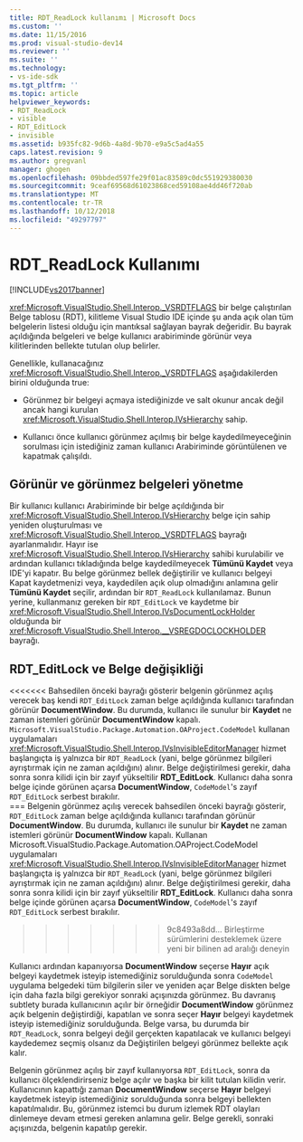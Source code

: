 ```yaml
---
title: RDT_ReadLock kullanımı | Microsoft Docs
ms.custom: ''
ms.date: 11/15/2016
ms.prod: visual-studio-dev14
ms.reviewer: ''
ms.suite: ''
ms.technology:
- vs-ide-sdk
ms.tgt_pltfrm: ''
ms.topic: article
helpviewer_keywords:
- RDT_ReadLock
- visible
- RDT_EditLock
- invisible
ms.assetid: b935fc82-9d6b-4a8d-9b70-e9a5c5ad4a55
caps.latest.revision: 9
ms.author: gregvanl
manager: ghogen
ms.openlocfilehash: 09bbded597fe29f01ac83589c0dc551929380030
ms.sourcegitcommit: 9ceaf69568d61023868ced59108ae4dd46f720ab
ms.translationtype: MT
ms.contentlocale: tr-TR
ms.lasthandoff: 10/12/2018
ms.locfileid: "49297797"
---
```

# <a name="rdtreadlock-usage"></a>RDT_ReadLock Kullanımı
[!INCLUDE[vs2017banner](../../includes/vs2017banner.md)]

<xref:Microsoft.VisualStudio.Shell.Interop._VSRDTFLAGS> bir belge çalıştırılan Belge tablosu (RDT), kilitleme Visual Studio IDE içinde şu anda açık olan tüm belgelerin listesi olduğu için mantıksal sağlayan bayrak değeridir. Bu bayrak açıldığında belgeleri ve belge kullanıcı arabiriminde görünür veya kilitlerinden bellekte tutulan olup belirler.  
  
 Genellikle, kullanacağınız <xref:Microsoft.VisualStudio.Shell.Interop._VSRDTFLAGS> aşağıdakilerden birini olduğunda true:  
  
-   Görünmez bir belgeyi açmaya istediğinizde ve salt okunur ancak değil ancak hangi kurulan <xref:Microsoft.VisualStudio.Shell.Interop.IVsHierarchy> sahip.  
  
-   Kullanıcı önce kullanıcı görünmez açılmış bir belge kaydedilmeyeceğinin sorulması için istediğiniz zaman kullanıcı Arabiriminde görüntülenen ve kapatmak çalışıldı.  
  
## <a name="how-to-manage-visible-and-invisible-documents"></a>Görünür ve görünmez belgeleri yönetme  
 Bir kullanıcı kullanıcı Arabiriminde bir belge açıldığında bir <xref:Microsoft.VisualStudio.Shell.Interop.IVsHierarchy> belge için sahip yeniden oluşturulması ve <xref:Microsoft.VisualStudio.Shell.Interop._VSRDTFLAGS> bayrağı ayarlanmalıdır. Hayır ise <xref:Microsoft.VisualStudio.Shell.Interop.IVsHierarchy> sahibi kurulabilir ve ardından kullanıcı tıkladığında belge kaydedilmeyecek **Tümünü Kaydet** veya IDE'yi kapatır. Bu belge görünmez bellek değiştirilir ve kullanıcı belgeyi Kapat kaydetmenizi veya, kaydedilen açık olup olmadığını anlamına gelir **Tümünü Kaydet** seçilir, ardından bir `RDT_ReadLock` kullanılamaz. Bunun yerine, kullanmanız gereken bir `RDT_EditLock` ve kaydetme bir <xref:Microsoft.VisualStudio.Shell.Interop.IVsDocumentLockHolder> olduğunda bir <xref:Microsoft.VisualStudio.Shell.Interop.__VSREGDOCLOCKHOLDER> bayrağı.  
  
## <a name="rdteditlock-and-document-modification"></a>RDT_EditLock ve Belge değişikliği  
<<<<<<< Bahsedilen önceki bayrağı gösterir belgenin görünmez açılış verecek baş kendi `RDT_EditLock` zaman belge açıldığında kullanıcı tarafından görünür **DocumentWindow**. Bu durumda, kullanıcı ile sunulur bir **Kaydet** ne zaman istemleri görünür **DocumentWindow** kapalı. `Microsoft.VisualStudio.Package.Automation.OAProject.CodeModel` kullanan uygulamaları <xref:Microsoft.VisualStudio.Shell.Interop.IVsInvisibleEditorManager> hizmet başlangıçta iş yalnızca bir `RDT_ReadLock` (yani, belge görünmez bilgileri ayrıştırmak için ne zaman açıldığını) alınır. Belge değiştirilmesi gerekir, daha sonra sonra kilidi için bir zayıf yükseltilir **RDT_EditLock**. Kullanıcı daha sonra belge içinde görünen açarsa **DocumentWindow**, `CodeModel`'s zayıf `RDT_EditLock` serbest bırakılır.  
=== Belgenin görünmez açılış verecek bahsedilen önceki bayrağı gösterir, `RDT_EditLock` zaman belge açıldığında kullanıcı tarafından görünür **DocumentWindow**. Bu durumda, kullanıcı ile sunulur bir **Kaydet** ne zaman istemleri görünür **DocumentWindow** kapalı. Kullanan Microsoft.VisualStudio.Package.Automation.OAProject.CodeModel uygulamaları <xref:Microsoft.VisualStudio.Shell.Interop.IVsInvisibleEditorManager> hizmet başlangıçta iş yalnızca bir `RDT_ReadLock` (yani, belge görünmez bilgileri ayrıştırmak için ne zaman açıldığını) alınır. Belge değiştirilmesi gerekir, daha sonra sonra kilidi için bir zayıf yükseltilir **RDT_EditLock**. Kullanıcı daha sonra belge içinde görünen açarsa **DocumentWindow**, `CodeModel`'s zayıf `RDT_EditLock` serbest bırakılır.  
>>>>>>> 9c8493a8dd... Birleştirme sürümlerini desteklemek üzere yeni bir bilinen ad aralığı deneyin
  
 Kullanıcı ardından kapanıyorsa **DocumentWindow** seçerse **Hayır** açık belgeyi kaydetmek isteyip istemediğiniz sorulduğunda sonra `CodeModel` uygulama belgedeki tüm bilgilerin siler ve yeniden açar Belge diskten belge için daha fazla bilgi gerekiyor sonraki açışınızda görünmez. Bu davranış subtlety burada kullanıcının açılır bir örneğidir **DocumentWindow** görünmez açık belgenin değiştirdiği, kapatılan ve sonra seçer **Hayır** belgeyi kaydetmek isteyip istemediğiniz sorulduğunda. Belge varsa, bu durumda bir `RDT_ReadLock`, sonra belgeyi değil gerçekten kapatılacak ve kullanıcı belgeyi kaydedemez seçmiş olsanız da Değiştirilen belgeyi görünmez bellekte açık kalır.  
  
 Belgenin görünmez açılış bir zayıf kullanıyorsa `RDT_EditLock`, sonra da kullanıcı ölçeklendirirseniz belge açılır ve başka bir kilit tutulan kilidin verir. Kullanıcının kapattığı zaman **DocumentWindow** seçerse **Hayır** belgeyi kaydetmek isteyip istemediğiniz sorulduğunda sonra belgeyi bellekten kapatılmalıdır. Bu, görünmez istemci bu durum izlemek RDT olayları dinlemeye devam etmesi gereken anlamına gelir. Belge gerekli, sonraki açışınızda, belgenin kapatılıp gerekir.

